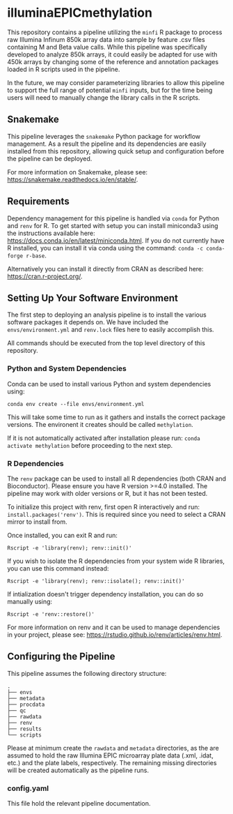 # illuminaEPICmethylation

This repository contains a pipeline utilizing the `minfi` R package to 
process raw Illumina Infinum 850k array data into sample by feature .csv 
files containing M and Beta value calls. While this pipeline was 
specifically developed to analyze 850k arrays, it could easily be adapted 
for use with 450k arrays by changing some of the reference and annotation
packages loaded in R scripts used in the pipeline.

In the future, we may consider parameterizing libraries to allow this
pipeline to support the full range of potential `minfi` inputs, but for
the time being users will need to manually change the library calls in
the R scripts.

## Snakemake

This pipeline leverages the `snakemake` Python package for workflow management. As a result the pipeline and its dependencies are easily
installed from this repository, allowing quick setup and configuration
before the pipeline can be deployed.

For more information on Snakemake, please see: https://snakemake.readthedocs.io/en/stable/.

## Requirements

Dependency management for this pipeline is handled via `conda` for Python 
and `renv` for R. To get started with setup you can install
miniconda3 using the instructions available here: https://docs.conda.io/en/latest/miniconda.html. If you do not currently have R installed, you can install it via conda using the command: `conda -c conda-forge r-base`. 

Alternatively you can install it directly from CRAN
as described here: https://cran.r-project.org/.

## Setting Up Your Software Environment

The first step to deploying an analysis pipeline is to install the various
software packages it depends on. We have included the `envs/environment.yml` and `renv.lock` files here to easily accomplish this.

All commands should be executed from the top level directory of this
repository.

### Python and System Dependencies

Conda can be used to install various Python and system dependencies
using:

`conda env create --file envs/environment.yml`

This will take some time to run as it gathers and installs the correct
package versions. The environent it creates should be called `methylation`.

If it is not automatically activated after installation please run: 
`conda activate methylation` before proceeding to the next step.

### R Dependencies

The `renv` package can be used to install all R dependencies (both CRAN and
Bioconductor). Please ensure you have R version >=4.0 installed. The 
pipeline may work with older versions or R, but it has not been tested.

To initialize this project with renv, first open R interactively and run:
`install.packages('renv')`. This is required since you need to select a
CRAN mirror to install from.

Once installed, you can exit R and run:

`Rscript -e 'library(renv); renv::init()'`

If you wish to isolate the R dependencies from your system wide R libraries, you can use this command instead:

`Rscript -e 'library(renv); renv::isolate(); renv::init()'`

If intialization doesn't trigger dependency installation, you can do so manually using:

`Rscript -e 'renv::restore()'`

For more information on renv and it can be used to manage dependencies in
your project, please see: https://rstudio.github.io/renv/articles/renv.html.

## Configuring the Pipeline

This pipeline assumes the following directory structure:

```
.
├── envs
├── metadata
├── procdata
├── qc
├── rawdata
├── renv
├── results
└── scripts
```

Please at minimum create the `rawdata` and `metadata` directories, as the
are assumed to hold the raw Illumina EPIC microarray plate data (.xml, .idat, etc.) and the plate labels, respectively. The remaining missing directories will be
created automatically as the pipeline runs.

### config.yaml

This file hold the relevant pipeline documentation.